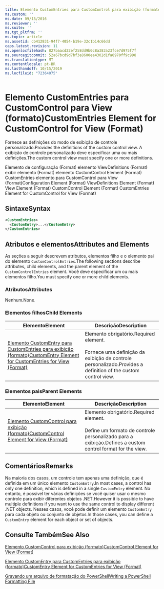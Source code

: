 ```yaml
---
title: Elemento CustomEntries para CustomControl para exibição (formato) | Microsoft Docs
ms.custom: ''
ms.date: 09/13/2016
ms.reviewer: ''
ms.suite: ''
ms.tgt_pltfrm: ''
ms.topic: article
ms.assetid: cb412831-94f7-4054-b19e-32c1b14c66dd
caps.latest.revision: 11
ms.openlocfilehash: 827baacd22ef258dd9b0c8a383a23fce7d975f7f
ms.sourcegitcommit: 52a67bcd9d7bf3e8600ea4302d1fa8970ff9c998
ms.translationtype: MT
ms.contentlocale: pt-BR
ms.lasthandoff: 10/15/2019
ms.locfileid: "72364075"
---
```

# <a name="customentries-element-for-customcontrol-for-view-format"></a><span data-ttu-id="48e36-102">Elemento CustomEntries para CustomControl para View (formato)</span><span class="sxs-lookup"><span data-stu-id="48e36-102">CustomEntries Element for CustomControl for View (Format)</span></span>

<span data-ttu-id="48e36-103">Fornece as definições do modo de exibição de controle personalizado.</span><span class="sxs-lookup"><span data-stu-id="48e36-103">Provides the definitions of the custom control view.</span></span> <span data-ttu-id="48e36-104">A exibição de controle personalizado deve especificar uma ou mais definições.</span><span class="sxs-lookup"><span data-stu-id="48e36-104">The custom control view must specify one or more definitions.</span></span>

<span data-ttu-id="48e36-105">Elemento de configuração (Format) elemento ViewDefinitions (Format) exibir elemento (Format) elemento CustomControl Element (Format) CustomEntries elemento para CustomControl para View (Format)</span><span class="sxs-lookup"><span data-stu-id="48e36-105">Configuration Element (Format) ViewDefinitions Element (Format) View Element (Format) CustomControl Element (Format) CustomEntries Element for CustomControl for View (Format)</span></span>

## <a name="syntax"></a><span data-ttu-id="48e36-106">Sintaxe</span><span class="sxs-lookup"><span data-stu-id="48e36-106">Syntax</span></span>

```xml
<CustomEntries>
  <CustomEntry>...</CustomEntry>
</CustomEntries>
```

## <a name="attributes-and-elements"></a><span data-ttu-id="48e36-107">Atributos e elementos</span><span class="sxs-lookup"><span data-stu-id="48e36-107">Attributes and Elements</span></span>

<span data-ttu-id="48e36-108">As seções a seguir descrevem atributos, elementos filho e o elemento pai do elemento `CustomControlEntries`.</span><span class="sxs-lookup"><span data-stu-id="48e36-108">The following sections describe attributes, child elements, and the parent element of the `CustomControlEntries` element.</span></span> <span data-ttu-id="48e36-109">Você deve especificar um ou mais elementos filho.</span><span class="sxs-lookup"><span data-stu-id="48e36-109">You must specify one or more child elements.</span></span>

### <a name="attributes"></a><span data-ttu-id="48e36-110">Atributos</span><span class="sxs-lookup"><span data-stu-id="48e36-110">Attributes</span></span>

<span data-ttu-id="48e36-111">Nenhum.</span><span class="sxs-lookup"><span data-stu-id="48e36-111">None.</span></span>

### <a name="child-elements"></a><span data-ttu-id="48e36-112">Elementos filhos</span><span class="sxs-lookup"><span data-stu-id="48e36-112">Child Elements</span></span>

|<span data-ttu-id="48e36-113">Elemento</span><span class="sxs-lookup"><span data-stu-id="48e36-113">Element</span></span>|<span data-ttu-id="48e36-114">Descrição</span><span class="sxs-lookup"><span data-stu-id="48e36-114">Description</span></span>|
|-------------|-----------------|
|[<span data-ttu-id="48e36-115">Elemento CustomEntry para CustomEntries para exibição (formato)</span><span class="sxs-lookup"><span data-stu-id="48e36-115">CustomEntry Element for CustomEntries for View (Format)</span></span>](./customentry-element-for-customentries-for-customcontrol-for-view-format.md)|<span data-ttu-id="48e36-116">Elemento obrigatório.</span><span class="sxs-lookup"><span data-stu-id="48e36-116">Required element.</span></span><br /><br /> <span data-ttu-id="48e36-117">Fornece uma definição da exibição de controle personalizado.</span><span class="sxs-lookup"><span data-stu-id="48e36-117">Provides a definition of the custom control view.</span></span>|

### <a name="parent-elements"></a><span data-ttu-id="48e36-118">Elementos pais</span><span class="sxs-lookup"><span data-stu-id="48e36-118">Parent Elements</span></span>

|<span data-ttu-id="48e36-119">Elemento</span><span class="sxs-lookup"><span data-stu-id="48e36-119">Element</span></span>|<span data-ttu-id="48e36-120">Descrição</span><span class="sxs-lookup"><span data-stu-id="48e36-120">Description</span></span>|
|-------------|-----------------|
|[<span data-ttu-id="48e36-121">Elemento CustomControl para exibição (formato)</span><span class="sxs-lookup"><span data-stu-id="48e36-121">CustomControl Element for View (Format)</span></span>](./customcontrol-element-for-view-format.md)|<span data-ttu-id="48e36-122">Elemento obrigatório.</span><span class="sxs-lookup"><span data-stu-id="48e36-122">Required element.</span></span><br /><br /> <span data-ttu-id="48e36-123">Define um formato de controle personalizado para a exibição.</span><span class="sxs-lookup"><span data-stu-id="48e36-123">Defines a custom control format for the view.</span></span>|

## <a name="remarks"></a><span data-ttu-id="48e36-124">Comentários</span><span class="sxs-lookup"><span data-stu-id="48e36-124">Remarks</span></span>

<span data-ttu-id="48e36-125">Na maioria dos casos, um controle tem apenas uma definição, que é definida em um único elemento `CustomEntry`.</span><span class="sxs-lookup"><span data-stu-id="48e36-125">In most cases, a control has only one definition, which is defined in a single `CustomEntry` element.</span></span> <span data-ttu-id="48e36-126">No entanto, é possível ter várias definições se você quiser usar o mesmo controle para exibir diferentes objetos .NET.</span><span class="sxs-lookup"><span data-stu-id="48e36-126">However it is possible to have multiple definitions if you want to use the same control to display different .NET objects.</span></span> <span data-ttu-id="48e36-127">Nesses casos, você pode definir um elemento `CustomEntry` para cada objeto ou conjunto de objetos.</span><span class="sxs-lookup"><span data-stu-id="48e36-127">In those cases, you can define a `CustomEntry` element for each object or set of objects.</span></span>

## <a name="see-also"></a><span data-ttu-id="48e36-128">Consulte Também</span><span class="sxs-lookup"><span data-stu-id="48e36-128">See Also</span></span>

[<span data-ttu-id="48e36-129">Elemento CustomControl para exibição (formato)</span><span class="sxs-lookup"><span data-stu-id="48e36-129">CustomControl Element for View (Format)</span></span>](./customcontrol-element-for-view-format.md)

[<span data-ttu-id="48e36-130">Elemento CustomEntry para CustomEntries para exibição (formato)</span><span class="sxs-lookup"><span data-stu-id="48e36-130">CustomEntry Element for CustomEntries for View (Format)</span></span>](./customentry-element-for-customentries-for-customcontrol-for-view-format.md)

[<span data-ttu-id="48e36-131">Gravando um arquivo de formatação do PowerShell</span><span class="sxs-lookup"><span data-stu-id="48e36-131">Writing a PowerShell Formatting File</span></span>](./writing-a-powershell-formatting-file.md)
